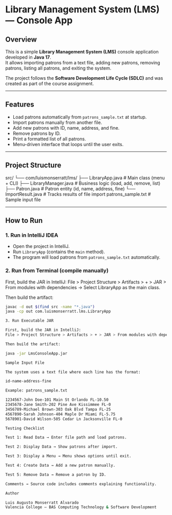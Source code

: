 # Library Management System (LMS) — Console App

##  Overview
This is a simple **Library Management System (LMS)** console application developed in **Java 17**.  
It allows importing patrons from a text file, adding new patrons, removing patrons, listing all patrons, and exiting the system.

The project follows the **Software Development Life Cycle (SDLC)** and was created as part of the course assignment.

---

##  Features
- Load patrons automatically from `patrons_sample.txt` at startup.
- Import patrons manually from another file.
- Add new patrons with ID, name, address, and fine.
- Remove patrons by ID.
- Print a formatted list of all patrons.
- Menu-driven interface that loops until the user exits.

---

##  Project Structure

src/
└── com/luismonserratt/lms/
├── LibraryApp.java # Main class (menu + CLI)
├── LibraryManager.java # Business logic (load, add, remove, list)
├── Patron.java # Patron entity (id, name, address, fine)
└── ImportResult.java # Tracks results of file import
patrons_sample.txt # Sample input file


---

##  How to Run

### 1. Run in IntelliJ IDEA
- Open the project in IntelliJ.
- Run `LibraryApp` (contains the `main` method).
- The program will load patrons from `patrons_sample.txt` automatically.

### 2. Run from Terminal (compile manually)

First, build the JAR in IntelliJ:
File > Project Structure > Artifacts > + > JAR > From modules with dependencies → Select LibraryApp as the main class.

Then build the artifact:
```bash
javac -d out $(find src -name "*.java")
java -cp out com.luismonserratt.lms.LibraryApp

3. Run Executable JAR

First, build the JAR in IntelliJ:
File > Project Structure > Artifacts > + > JAR > From modules with dependencies → Select LibraryApp as the main class.

Then build the artifact:

java -jar LmsConsoleApp.jar

Sample Input File

The system uses a text file where each line has the format:

id-name-address-fine

Example: patrons_sample.txt

1234567-John Doe-101 Main St Orlando FL-10.50
2345678-Jane Smith-202 Pine Ave Kissimmee FL-0
3456789-Michael Brown-303 Oak Blvd Tampa FL-25
4567890-Sarah Johnson-404 Maple Dr Miami FL-5.75
5678901-David Wilson-505 Cedar Ln Jacksonville FL-0

Testing Checklist

Test 1: Read Data → Enter file path and load patrons.

Test 2: Display Data → Show patrons after import.

Test 3: Display a Menu → Menu shows options until exit.

Test 4: Create Data → Add a new patron manually.

Test 5: Remove Data → Remove a patron by ID.

Comments → Source code includes comments explaining functionality.

Author

Luis Augusto Monserratt Alvarado
Valencia College — BAS Computing Technology & Software Development
